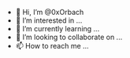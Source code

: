 - 👋 Hi, I’m @0xOrbach
- 👀 I’m interested in ...
- 🌱 I’m currently learning ...
- 💞️ I’m looking to collaborate on ...
- 📫 How to reach me ...

<!---
0xOrbach/0xOrbach is a ✨ special ✨ repository because its `README.md` (this file) appears on your GitHub profile.
You can click the Preview link to take a look at your changes.
--->
